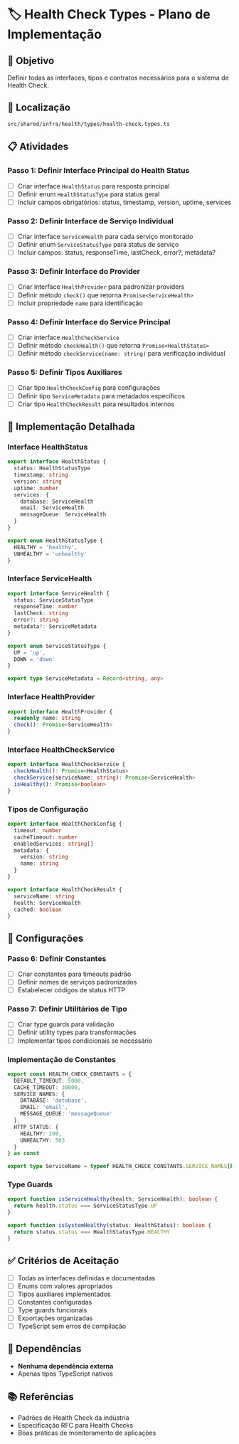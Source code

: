 # 🏷️ Health Check Types - Plano de Implementação

## 🎯 Objetivo

Definir todas as interfaces, tipos e contratos necessários para o sistema de Health Check.

## 📁 Localização

`src/shared/infra/health/types/health-check.types.ts`

## 📋 Atividades

### Passo 1: Definir Interface Principal do Health Status

- [ ] Criar interface `HealthStatus` para resposta principal
- [ ] Definir enum `HealthStatusType` para status geral
- [ ] Incluir campos obrigatórios: status, timestamp, version, uptime, services

### Passo 2: Definir Interface de Serviço Individual

- [ ] Criar interface `ServiceHealth` para cada serviço monitorado
- [ ] Definir enum `ServiceStatusType` para status de serviço
- [ ] Incluir campos: status, responseTime, lastCheck, error?, metadata?

### Passo 3: Definir Interface do Provider

- [ ] Criar interface `HealthProvider` para padronizar providers
- [ ] Definir método `check()` que retorna `Promise<ServiceHealth>`
- [ ] Incluir propriedade `name` para identificação

### Passo 4: Definir Interface do Service Principal

- [ ] Criar interface `HealthCheckService` 
- [ ] Definir método `checkHealth()` que retorna `Promise<HealthStatus>`
- [ ] Definir método `checkService(name: string)` para verificação individual

### Passo 5: Definir Tipos Auxiliares

- [ ] Criar tipo `HealthCheckConfig` para configurações
- [ ] Definir tipo `ServiceMetadata` para metadados específicos
- [ ] Criar tipo `HealthCheckResult` para resultados internos

## 📝 Implementação Detalhada

### Interface HealthStatus
```typescript
export interface HealthStatus {
  status: HealthStatusType
  timestamp: string
  version: string
  uptime: number
  services: {
    database: ServiceHealth
    email: ServiceHealth
    messageQueue: ServiceHealth
  }
}

export enum HealthStatusType {
  HEALTHY = 'healthy',
  UNHEALTHY = 'unhealthy'
}
```

### Interface ServiceHealth
```typescript
export interface ServiceHealth {
  status: ServiceStatusType
  responseTime: number
  lastCheck: string
  error?: string
  metadata?: ServiceMetadata
}

export enum ServiceStatusType {
  UP = 'up',
  DOWN = 'down'
}

export type ServiceMetadata = Record<string, any>
```

### Interface HealthProvider
```typescript
export interface HealthProvider {
  readonly name: string
  check(): Promise<ServiceHealth>
}
```

### Interface HealthCheckService
```typescript
export interface HealthCheckService {
  checkHealth(): Promise<HealthStatus>
  checkService(serviceName: string): Promise<ServiceHealth>
  isHealthy(): Promise<boolean>
}
```

### Tipos de Configuração
```typescript
export interface HealthCheckConfig {
  timeout: number
  cacheTimeout: number
  enabledServices: string[]
  metadata: {
    version: string
    name: string
  }
}

export interface HealthCheckResult {
  serviceName: string
  health: ServiceHealth
  cached: boolean
}
```

## 🔧 Configurações

### Passo 6: Definir Constantes

- [ ] Criar constantes para timeouts padrão
- [ ] Definir nomes de serviços padronizados
- [ ] Estabelecer códigos de status HTTP

### Passo 7: Definir Utilitários de Tipo

- [ ] Criar type guards para validação
- [ ] Definir utility types para transformações
- [ ] Implementar tipos condicionais se necessário

### Implementação de Constantes
```typescript
export const HEALTH_CHECK_CONSTANTS = {
  DEFAULT_TIMEOUT: 5000,
  CACHE_TIMEOUT: 30000,
  SERVICE_NAMES: {
    DATABASE: 'database',
    EMAIL: 'email',
    MESSAGE_QUEUE: 'messageQueue'
  },
  HTTP_STATUS: {
    HEALTHY: 200,
    UNHEALTHY: 503
  }
} as const

export type ServiceName = typeof HEALTH_CHECK_CONSTANTS.SERVICE_NAMES[keyof typeof HEALTH_CHECK_CONSTANTS.SERVICE_NAMES]
```

### Type Guards
```typescript
export function isServiceHealthy(health: ServiceHealth): boolean {
  return health.status === ServiceStatusType.UP
}

export function isSystemHealthy(status: HealthStatus): boolean {
  return status.status === HealthStatusType.HEALTHY
}
```

## ✅ Critérios de Aceitação

- [ ] Todas as interfaces definidas e documentadas
- [ ] Enums com valores apropriados
- [ ] Tipos auxiliares implementados
- [ ] Constantes configuradas
- [ ] Type guards funcionais
- [ ] Exportações organizadas
- [ ] TypeScript sem erros de compilação

## 🔗 Dependências

- **Nenhuma dependência externa**
- Apenas tipos TypeScript nativos

## 📚 Referências

- Padrões de Health Check da indústria
- Especificação RFC para Health Checks
- Boas práticas de monitoramento de aplicações
